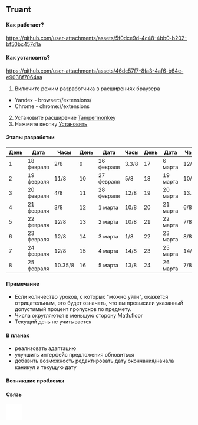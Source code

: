 ## Truant

#### Как работает?

https://github.com/user-attachments/assets/5f0dce9d-4c48-4bb0-b202-bf50bc457d1a

#### Как установить?

https://github.com/user-attachments/assets/46dc57f7-8fa3-4af6-b64e-e9038f7064aa

1. Включите режим разработчика в расширениях браузера

- Yandex - browser://extensions/
- Chrome - chrome://extensions

2. Установите расширение [Tampermonkey](https://www.tampermonkey.net/)
3. Нажмите кнопку [Установить](https://github.com/Svyaaaaaaaat/Truant/raw/refs/heads/main/Truant.user.js)

#### Этапы разработки

| День | Дата       | Часы    | День | Дата       | Часы  | День | Дата       | Часы  | День | Дата       | Часы  |
| ---- | ---------- | ------- | ---- | ---------- | ----- | ---- | ---------- | ----- | ---- | ---------- | ----- |
| 1    | 18 февраля | 2/8     | 9    | 26 февраля | 3.3/8 | 17   | 6 марта    | 12/8  | 25   | 27 марта   |  13/8 |
| 2    | 19 февраля | 11/8    | 10   | 27 февраля | 5/8   | 18   | 19 марта   | 10/8  | 26   | 28 марта   |  6/8  |
| 3    | 20 февраля | 4/8     | 11   | 28 февраля | 12/8  | 19   | 20 марта   | 13.5/8| 27   | 31 марта   |  7/8  |
| 4    | 21 февраля | 3/8     | 12   | 1 марта    | 10/8  | 20   | 21 марта   | 6/8   |
| 5    | 22 февраля | 12/8    | 13   | 2 марта    | 10/8  | 21   | 22 марта   | 7/8   |
| 6    | 23 февраля | 12/8    | 14   | 3 марта    | 1/8   | 22   | 23 марта   | 8/8   |
| 7    | 24 февраля | 12/8    | 15   | 4 марта    | 14/8  | 23   | 25 марта   | 14/8  |
| 8    | 25 февраля | 10.35/8 | 16   | 5 марта    | 13/8  | 24   | 26 марта   |  7/8  |

#### Примечание

- Если количество уроков, с которых "можно уйти", окажется отрицательным, это будет означать, что вы превысили указанный допустимый процент пропусков по предмету.
- Числа округляются в меньшую сторону Math.floor
- Текущий день не учитывается

#### В планах

- реализовать адаптацию
- улучшить интерфейс предложения обновиться
- добавить возможность редактировать дату окончания/начала каникул и текущую дату

#### Возникшие проблемы

#### Связь

[![Telegram](./assets/images/icon-tg.svg)](https://t.me/SvyatBgdn)
